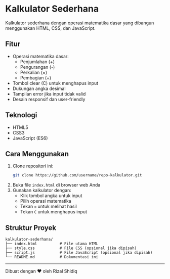 # Kalkulator Sederhana

Kalkulator sederhana dengan operasi matematika dasar yang dibangun menggunakan HTML, CSS, dan JavaScript.

## Fitur

- Operasi matematika dasar:
  - Penjumlahan (+)
  - Pengurangan (-)
  - Perkalian (×)
  - Pembagian (÷)
- Tombol clear (C) untuk menghapus input
- Dukungan angka desimal
- Tampilan error jika input tidak valid
- Desain responsif dan user-friendly

## Teknologi

- HTML5
- CSS3
- JavaScript (ES6)

## Cara Menggunakan

1. Clone repositori ini:
   ```bash
   git clone https://github.com/username/repo-kalkulator.git
   ```
2. Buka file `index.html` di browser web Anda
3. Gunakan kalkulator dengan:
   - Klik tombol angka untuk input
   - Pilih operasi matematika
   - Tekan `=` untuk melihat hasil
   - Tekan `C` untuk menghapus input

## Struktur Proyek

```
kalkulator-sederhana/
├── index.html          # File utama HTML
├── style.css           # File CSS (opsional jika dipisah)
├── script.js           # File JavaScript (opsional jika dipisah)
└── README.md           # Dokumentasi ini
```
---

Dibuat dengan ❤️ oleh Rizal Shidiq
